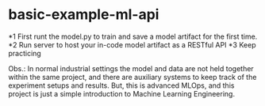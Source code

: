 # basic-example-ml-api

*1 First runt the model.py to train and save a model artifact for the first time.
*2 Run server to host your in-code model artifact as a RESTful API
*3 Keep practicing

Obs.: In normal industrial settings the model and data are not held together within the same project, 
and there are auxiliary systems to keep track of the experiment setups and results. But, this is advanced MLOps, and this
project is just a simple introduction to Machine Learning Engineering.
